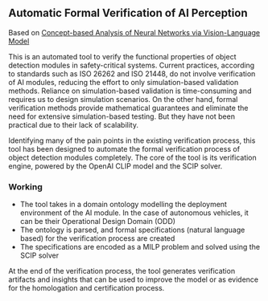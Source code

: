 ## Automatic Formal Verification of AI Perception

Based on [Concept-based Analysis of Neural Networks via Vision-Language Model](https://arxiv.org/html/2403.19837v1)

This is an automated tool to verify the functional properties of object detection modules in safety-critical systems. Current practices, according to standards such as ISO 26262 and ISO 21448, do not involve verification of AI modules, reducing the effort to only simulation-based validation methods. Reliance on simulation-based validation is time-consuming and requires us to design simulation scenarios. On the other hand, formal verification methods provide mathematical guarantees and eliminate the need for extensive simulation-based testing. But they have not been practical due to their lack of scalability.

Identifying many of the pain points in the existing verification process, this tool has been designed to automate the formal verification process of object detection modules completely. The core of the tool is its verification engine, powered by the OpenAI CLIP model and the SCIP solver.

### Working
- The tool takes in a domain ontology modelling the deployment environment of the AI module. In the case of autonomous vehicles, it can be their Operational Design Domain (ODD)
- The ontology is parsed, and formal specifications (natural language based) for the verification process are created
- The specifications are encoded as a MILP problem and solved using the SCIP solver

At the end of the verification process, the tool generates verification artifacts and insights that can be used to improve the model or as evidence for the homologation and certification process.
